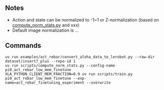 ## Notes
* Action and state can be normalized to -1~1 or Z-normalization (based on [compute_norm_stats.py](scripts/compute_norm_stats.py) and xxx)
* Default image normalization is ...

## Commands
```
uv run examples/act_rebar/convert_aloha_data_to_lerobot.py --raw-dir dataset/insert7_plus --repo-id 1
uv run scripts/compute_norm_stats.py --config-name pi0_act_rebar_low_mem_finetune
XLA_PYTHON_CLIENT_MEM_FRACTION=0.9 uv run scripts/train.py pi0_act_rebar_low_mem_finetune --exp-name=act_rebar_finetuning_experiment --overwrite
```